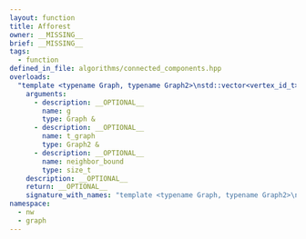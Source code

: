 ```yaml
---
layout: function
title: Afforest
owner: __MISSING__
brief: __MISSING__
tags:
  - function
defined_in_file: algorithms/connected_components.hpp
overloads:
  "template <typename Graph, typename Graph2>\nstd::vector<vertex_id_t> Afforest(Graph &, Graph2 &, size_t)":
    arguments:
      - description: __OPTIONAL__
        name: g
        type: Graph &
      - description: __OPTIONAL__
        name: t_graph
        type: Graph2 &
      - description: __OPTIONAL__
        name: neighbor_bound
        type: size_t
    description: __OPTIONAL__
    return: __OPTIONAL__
    signature_with_names: "template <typename Graph, typename Graph2>\nstd::vector<vertex_id_t> Afforest(Graph & g, Graph2 & t_graph, size_t neighbor_bound)"
namespace:
  - nw
  - graph
---
```

